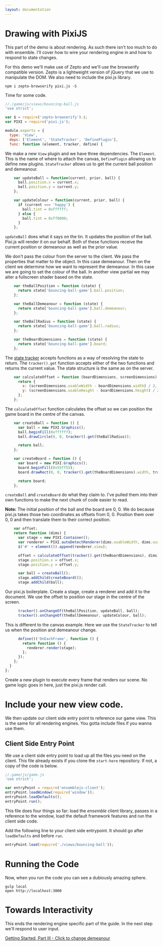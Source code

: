 ```yaml
---
layout: documentation
---
```


# Drawing with PixiJS

This part of the demo is about rendering. As such there isn't too much to do with ensemble. I'll cover how to wire your rendering engine in and how to respond to state changes.

For this demo we'll make use of Zepto and we'll use the browserify compatible version. Zepto is a lightweight version of jQuery that we use to manipulate the DOM. We also need to include the pixi.js library.

~~~shell
npm i zepto-browserify pixi.js -S
~~~

Time for some code.

~~~javascript
//./game/js/views/bouncing-ball.js
'use strict';

var $ = require('zepto-browserify').$;
var PIXI = require('pixi.js');

module.exports = {
  type: 'View',
  deps: ['Element', 'StateTracker', 'DefinePlugin'],
  func: function (element, tracker, define) {
~~~

We make a new `View` plugin and we have three dependencies. The `Element`. This is the name of where to attach the canvas, `DefinePlugin` allowing us to define new plugins. `StateTracker` allows us to get the current ball position and demeanour.

~~~javascript
    var updateBall = function(current, prior, ball) {
      ball.position.x = current.x;
      ball.position.y = current.y;
    };

    var updateColour = function(current, prior, ball) {
      if (current === 'happy') {
        ball.tint = 0xffffff;
      } else {
        ball.tint = 0xff0000;
      }
    };
~~~

`updateBall` does what it says on the tin. It updates the position of the ball. Pixi.js will render it on our behalf. Both of these functions receive the current position or demeanour as well as the prior value.

We don't pass the colour from the server to the client. We pass the properties that matter to the object. In this case demeanour. Then on the client we determine how we want to represent the demeanour. In this case we are going to set the colour of the ball. In another view partial we may alter a fullscreen shader based on the state.

~~~javascript
    var theBallPosition = function (state) {
      return state['bouncing-ball-game'].ball.position;
    };

    var theBallDemeanour = function (state) {
      return state['bouncing-ball-game'].ball.demeanour;
    };

    var theBallRadius = function (state) {
      return state['bouncing-ball-game'].ball.radius;
    };

    var theBoardDimensions = function (state) {
      return state['bouncing-ball-game'].board;
    };
~~~

The [state tracker](/website/docs/tracking-state-changes) accepts functions as a way of resolving the state to return. The `tracker().get` function accepts either of the two functions and returns the current value. The state structure is the same as on the server.

~~~javascript
    var calculateOffset = function (boardDimensions, screenDimensions) {
      return {
        x: (screenDimensions.usableWidth - boardDimensions.width) / 2,
        y: (screenDimensions.usableHeight - boardDimensions.height) / 2
      };
    };
~~~

The `calculateOffset` function calculates the offset so we can position the game board in the centre of the canvas.

~~~javascript
    var createBall = function () {
      var ball = new PIXI.Graphics();
      ball.beginFill(0xffffff);
      ball.drawCircle(0, 0, tracker().get(theBallRadius));

      return ball;
    };

    var createBoard = function () {
      var board = new PIXI.Graphics();
      board.beginFill(0x55ff55);
      board.drawRect(0, 0, tracker().get(theBoardDimensions).width, tracker().get(theBoardDimensions).height);

      return board;
    };
~~~

`createBall` and `createBoard` do what they claim to. I've pulled them into their own functions to make the next chunk of code easier to read.

**Note:** The initial position of the ball and the board are 0, 0. We do because pixi.js takes those two coordinates as offsets from 0, 0. Position them over 0, 0 and then translate them to their correct position.

~~~javascript
    var offset;
    return function (dims) {
      var stage = new PIXI.Container();
      var renderer = PIXI.autoDetectRenderer(dims.usableWidth, dims.usableHeight);
      $('#' + element()).append(renderer.view);

      offset = calculateOffset(tracker().get(theBoardDimensions), dims);
      stage.position.x = offset.x;
      stage.position.y = offset.y;

      var ball = createBall();
      stage.addChild(createBoard());
      stage.addChild(ball);
~~~

Our pixi.js boilerplate. Create a stage, create a renderer and add it to the document. We use the offset to position our stage in the centre of the screen.

~~~javascript
      tracker().onChangeOf(theBallPosition, updateBall, ball);
      tracker().onChangeOf(theBallDemeanour, updateColour, ball);
~~~

This is different to the canvas example. Here we use the `StateTracker` to tell us when the position and demeanour change.

~~~javascript
      define()('OnEachFrame', function () {
        return function () {
          renderer.render(stage);
        };
      });
    };
  }
};
~~~

Create a new plugin to execute every frame that renders our scene. No game logic goes in here, just the pixi.js render call.

# Include your new view code.
We then update our client side entry point to reference our game view. This is the same for all rendering engines. You gotta include files if you wanna use them.

## Client Side Entry Point

We use a client side entry point to load up all the files you need on the client. This file already exists if you clone the `start-here` repository. If not, a copy of the code is below.

~~~javascript
//.game/js/game.js
'use strict';

var entryPoint = require('ensemblejs-client');
entryPoint.loadWindow(require('window'));
entryPoint.loadDefaults();
entryPoint.run();
~~~

This file does four things so far: load the *ensemble* client library, passes in a reference to the window, load the default framework features and run the client side code.

Add the following line to your client side entrypoint. It should go after `loadDefaults` and before `run`.

~~~javascript
entryPoint.load(require('./views/bouncing-ball'));
~~~

# Running the Code
Now, when you run the code you can see a dubiously amazing sphere.

~~~shell
gulp local
open http://localhost:3000
~~~

# Towards Interactivity
This ends the rendering engine specific part of the guide. In the next step we'll respond to user input.

[Getting Started, Part III - Click to change demeanour](/website/docs/getting-started-iii-click-to-change-demeanour)